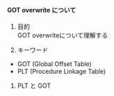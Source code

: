 #### GOT overwrite について

1. 目的  
GOT overwriteについて理解する  

1. キーワード
 - GOT (Global Offset Table)  
 - PLT (Procedure Linkage Table)

1. PLT と GOT  
